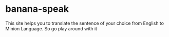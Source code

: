 # banana-speak
 This site helps you to translate the sentence of your choice from English to Minion Language. So go play around with it

